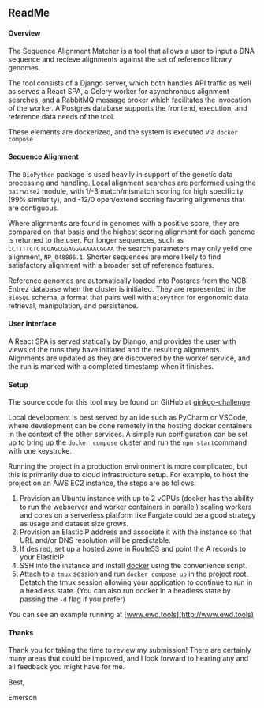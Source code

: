 ## ReadMe

#### Overview

The Sequence Alignment Matcher is a tool that allows a user to input a DNA sequence and recieve alignments against the set of reference library genomes.

The tool consists of a Django server, which both handles API traffic as well as serves a React SPA, a Celery worker for asynchronous alignment searches, and a RabbitMQ message broker which facilitates the invocation of the worker. A Postgres database supports the frontend, execution, and reference data needs of the tool.

These elements are dockerized, and the system is executed via `docker compose`

#### Sequence Alignment

The `BioPython` package is used heavily in support of the genetic data processing and handling. Local alignment searches are performed using the `pairwise2` module, with 1/-3 match/mismatch scoring for high specificity (99% similarity), and -12/0 open/extend scoring favoring alignments that are contiguous.

Where alignments are found in genomes with a positive score, they are compared on that basis and the highest scoring alignment for each genome is returned to the user. For longer sequences, such as `CCTTTTCTCTCGAGCGGAGGGAAAACGGAA` the search parameters may only yeild one alignment, `NP_048806.1`. Shorter sequences are more likely to find satisfactory alignment with a broader set of reference features.

Reference genomes are automatically loaded into Postgres from the NCBI Entrez database when the cluster is initiated. They are represented in the  `BioSQL` schema, a format that pairs well with `BioPython` for ergonomic data retrieval, manipulation, and persistence.

#### User Interface

A React SPA is served statically by Django, and provides the user with views of the runs they have initiated and the resulting alignments. Alignments are updated as they are discovered by the worker service, and the run is marked with a completed timestamp when it finishes.

#### Setup

The source code for this tool may be found on GitHub at [ginkgo-challenge](https://github.com/emerdenny/ginkgo-challenge) 

Local development is best served by an ide such as PyCharm or VSCode, where development can be done remotely in the hosting docker containers in the context of the other services. A simple run configuration can be set up to bring up the `docker compose` cluster and run the `npm start`command with one keystroke.

Running the project in a production environment is more complicated, but this is primarily due to cloud infrastructure setup. For example, to host the project on an AWS EC2 instance, the steps are as follows:

1. Provision an Ubuntu instance with up to 2 vCPUs (docker has the ability to run the webserver and worker containers in parallel) scaling workers and cores on a serverless platform like Fargate could be a good strategy as usage and dataset size grows.
2. Provision an ElasticIP address and associate it with the instance so that URL and/or DNS resolution will be predictable.
3. If desired, set up a hosted zone in Route53 and point the A records to your ElasticIP
4. SSH into the instance and install [docker](https://docs.docker.com/engine/install/ubuntu/) using the convenience script.
5. Attach to a `tmux` session and run `docker compose up` in the project root. Detatch the tmux session allowing your application to continue to run in a headless state. (You can also run docker in a headless state by passing the `-d` flag if you prefer)

You can see an example running at [www.ewd.tools](http://www.ewd.tools)

#### Thanks

Thank you for taking the time to review my submission! There are certainly many areas that could be improved, and I look forward to hearing any and all feedback you might have for me.

Best,

Emerson